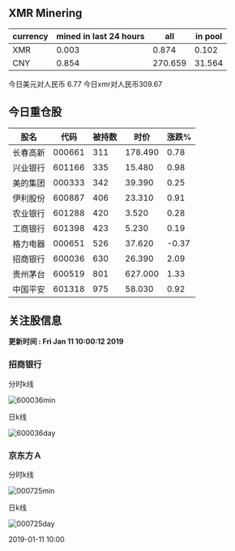 ## XMR Minering

|currency|mined in last 24 hours|all|in pool|
|---|---|---|---|
|XMR|0.003|0.874|0.102|
|CNY|0.854|270.659|31.564|

今日美元对人民币 6.77	今日xmr对人民币309.67


## 今日重仓股 

|股名|代码|被持数|时价|涨跌%|
|---|---|---|---|---|
|长春高新|000661|311|178.490|0.78|
|兴业银行|601166|335|15.480|0.98|
|美的集团|000333|342|39.390|0.25|
|伊利股份|600887|406|23.310|0.91|
|农业银行|601288|420|3.520|0.28|
|工商银行|601398|423|5.230|0.19|
|格力电器|000651|526|37.620|-0.37|
|招商银行|600036|630|26.390|2.09|
|贵州茅台|600519|801|627.000|1.33|
|中国平安|601318|975|58.030|0.92|

## 关注股信息
**更新时间 : Fri Jan 11 10:00:12 2019**
### 招商银行 
分时k线

![600036min](http://image.sinajs.cn/newchart/min/n/sh600036.gif)

日k线

![600036day](http://image.sinajs.cn/newchart/daily/n/sh600036.gif)

### 京东方Ａ 
分时k线

![000725min](http://image.sinajs.cn/newchart/min/n/sz000725.gif)

日k线

![000725day](http://image.sinajs.cn/newchart/daily/n/sz000725.gif)

2019-01-11 10:00